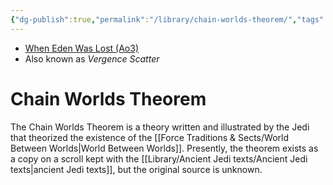 ```yaml
---
{"dg-publish":true,"permalink":"/library/chain-worlds-theorem/","tags":["library"],"noteIcon":"saber1"}
---
```


- [When Eden Was Lost (Ao3)](https://archiveofourown.org/works/19334440)
- Also known as *Vergence Scatter*
# Chain Worlds Theorem

The Chain Worlds Theorem is a theory written and illustrated by the Jedi that theorized the existence of the [[Force Traditions & Sects/World Between Worlds\|World Between Worlds]]. Presently, the theorem exists as a copy on a scroll kept with the [[Library/Ancient Jedi texts/Ancient Jedi texts\|ancient Jedi texts]], but the original source is unknown. 

